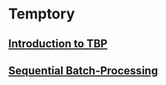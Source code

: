# Temptory

## [Introduction to TBP](./TBP-intro.md)
## [Sequential Batch-Processing](./GSEQ-intro.md)
